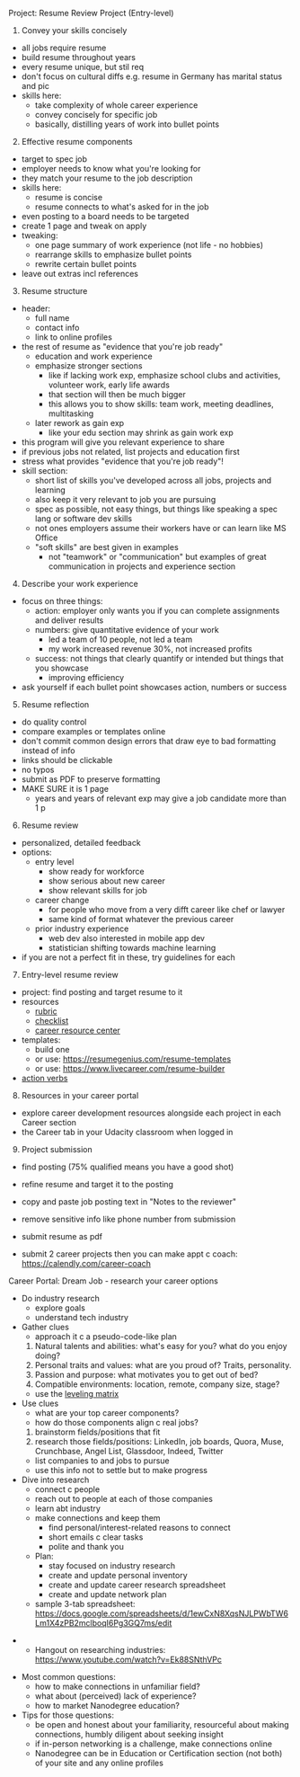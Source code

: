 Project: Resume Review Project (Entry-level)

1. Convey your skills concisely
- all jobs require resume
- build resume throughout years
- every resume unique, but stil req
- don't focus on cultural diffs e.g. resume in Germany has marital status and pic
- skills here:	
	- take complexity of whole career experience
	- convey concisely for specific job
	- basically, distilling years of work into bullet points

2. Effective resume components
- target to spec job
- employer needs to know what you're looking for
- they match your resume to the job description
- skills here:
	- resume is concise
	- resume connects to what's asked for in the job
- even posting to a board needs to be targeted
- create 1 page and tweak on apply
- tweaking:
	- one page summary of work experience (not life - no hobbies)
	- rearrange skills to emphasize bullet points
	- rewrite certain bullet points
- leave out extras incl references

3. Resume structure
- header:
	- full name
	- contact info
	- link to online profiles
- the rest of resume as "evidence that you're job ready"
	- education and work experience
	- emphasize stronger sections
		- like if lacking work exp, emphasize school clubs and activities, volunteer work, early life awards
		- that section will then be much bigger
		- this allows you to show skills: team work, meeting deadlines, multitasking
	- later rework as gain exp
		- like your edu section may shrink as gain work exp
- this program will give you relevant experience to share
- if previous jobs not related, list projects and education first
- stress what provides "evidence that you're job ready"!
- skill section:
	- short list of skills you've developed across all jobs, projects and learning
	- also keep it very relevant to job you are pursuing
	- spec as possible, not easy things, but things like speaking a spec lang or software dev skills
	- not ones employers assume their workers have or can learn like MS Office
	- "soft skills" are best given in examples
		- not "teamwork" or "communication" but examples of great communication in projects and experience section

4. Describe your work experience
- focus on three things:
	- action: employer only wants you if you can complete assignments and deliver results
	- numbers: give quantitative evidence of your work
		- led a team of 10 people, not led a team
		- my work increased revenue 30%, not increased profits
	- success: not things that clearly quantify or intended but things that you showcase
		- improving efficiency
- ask yourself if each bullet point showcases action, numbers or success

5. Resume reflection
- do quality control
- compare examples or templates online
- don't commit common design errors that draw eye to bad formatting instead of info
- links should be clickable
- no typos
- submit as PDF to preserve formatting
- MAKE SURE it is 1 page
 	- years and years of relevant exp may give a job candidate more than 1 p

6. Resume review
- personalized, detailed feedback
- options:
	- entry level
		- show ready for workforce
		- show serious about new career
		- show relevant skills for job
	- career change
		- for people who move from a very difft career like chef or lawyer
		- same kind of format whatever the previous career
	- prior industry experience
		- web dev also interested in mobile app dev
		- statistician shifting towards machine learning
- if you are not a perfect fit in these, try guidelines for each

7. Entry-level resume review
- project: find posting and target resume to it
- resources
	- [rubric](https://review.udacity.com/#!/rubrics/53/view)
	- [checklist](https://docs.google.com/document/d/1TTp36jS0S6axOzTWnG3cn4b2WpyUT6Li4kAITWRanjg/)
	- [career resource center](https://career-resource-center.udacity.com/resume)
- templates:
	- build one
	- or use: https://resumegenius.com/resume-templates
	- or use: https://www.livecareer.com/resume-builder
- [action verbs](http://hrweb.berkeley.edu/sites/default/files/attachments/action-verbs.pdf)

8. Resources in your career portal
- explore career development resources alongside each project in each Career section
- the Career tab in your Udacity classroom when logged in

9. Project submission
- find posting (75% qualified means you have a good shot)
- refine resume and target it to the posting
- copy and paste job posting text in "Notes to the reviewer"
- remove sensitive info like phone number from submission
- submit resume as pdf

- submit 2 career projects then you can make appt c coach: https://calendly.com/career-coach


Career Portal: Dream Job - research your career options
- Do industry research
	- explore goals
	- understand tech industry
- Gather clues
	- approach it c a pseudo-code-like plan
	1. Natural talents and abilities: what's easy for you? what do you enjoy doing?
	2. Personal traits and values: what are you proud of? Traits, personality.
	3. Passion and purpose: what motivates you to get out of bed?
	4. Compatible environments: location, remote, company size, stage?
	- use the [leveling matrix](https://s3-us-west-1.amazonaws.com/eng-management-docs/Leveling-Matrix.htm)
- Use clues
	- what are your top career components?
	- how do those components align c real jobs?
	1. brainstorm fields/positions that fit
	2. research those fields/positions: LinkedIn, job boards, Quora, Muse, Crunchbase, Angel List, Glassdoor, Indeed, Twitter
	- list companies to and jobs to pursue
	- use this info not to settle but to make progress
- Dive into research
	- connect c people
	- reach out to people at each of those companies
	- learn abt industry
	- make connections and keep them
		- find personal/interest-related reasons to connect
		- short emails c clear tasks
		- polite and thank you
	- Plan:
		- stay focused on industry research
		- create and update personal inventory
		- create and update career research spreadsheet
		- create and update network plan
	- sample 3-tab spreadsheet: https://docs.google.com/spreadsheets/d/1ewCxN8XqsNJLPWbTW6Lm1X4zPB2mclboqI6Pg3GQ7ms/edit
* - Hangout on researching industries: https://www.youtube.com/watch?v=Ek88SNthVPc
- Most common questions:
	- how to make connections in unfamiliar field?
	- what about (perceived) lack of experience?
	- how to market Nanodegree education?
- Tips for those questions:
	- be open and honest about your familiarity, resourceful about making connections, humbly diligent about seeking insight
	- if in-person networking is a challenge, make connections online
	- Nanodegree can be in Education or Certification section (not both) of your site and any online profiles
